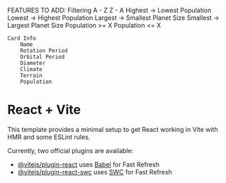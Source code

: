 FEATURES TO ADD:
    Filtering
        A - Z
        Z - A
        Highest -> Lowest Population
        Lowest -> Highest Population
        Largest -> Smallest Planet Size
        Smallest -> Largest Planet Size
        Population >= X
        Population <= X

    Card Info
        Name
        Rotation Period
        Orbital Period
        Diameter
        Climate
        Terrain
        Population



# React + Vite

This template provides a minimal setup to get React working in Vite with HMR and some ESLint rules.

Currently, two official plugins are available:

- [@vitejs/plugin-react](https://github.com/vitejs/vite-plugin-react/blob/main/packages/plugin-react/README.md) uses [Babel](https://babeljs.io/) for Fast Refresh
- [@vitejs/plugin-react-swc](https://github.com/vitejs/vite-plugin-react-swc) uses [SWC](https://swc.rs/) for Fast Refresh
